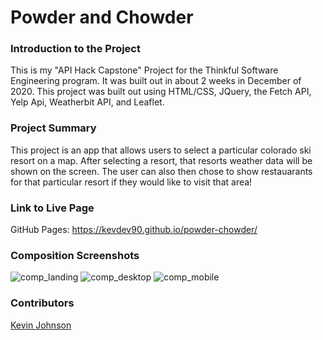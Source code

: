 # Powder and Chowder

### Introduction to the Project
This is my "API Hack Capstone" Project for the Thinkful Software Engineering program. It was built out in about 2 weeks in December of 2020.
This project was built out using HTML/CSS, JQuery, the Fetch API, Yelp Api, Weatherbit API, and Leaflet.

### Project Summary
This project is an app that allows users to select a particular colorado ski resort on a map. After selecting a resort, that resorts weather data will be shown on the screen. The user can also then chose to show restauarants for that particular resort if they would like to visit that area!

### Link to Live Page
GitHub Pages: https://kevdev90.github.io/powder-chowder/

### Composition Screenshots
![comp_landing](https://user-images.githubusercontent.com/49801538/103157468-5309ea00-4770-11eb-9386-5d24ab74b43c.png)
![comp_desktop](https://user-images.githubusercontent.com/49801538/103157466-4eddcc80-4770-11eb-9a4e-5d5022b3855e.png)
![comp_mobile](https://user-images.githubusercontent.com/49801538/103157464-484f5500-4770-11eb-830f-6df899e60e12.png)

### Contributors
[Kevin Johnson](https://github.com/KevDev90/)